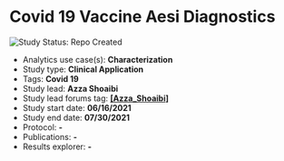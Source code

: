 Covid 19 Vaccine Aesi Diagnostics
=============

<img src="https://img.shields.io/badge/Study%20Status-Repo%20Created-lightgray.svg" alt="Study Status: Repo Created">

- Analytics use case(s): **Characterization**
- Study type: **Clinical Application**
- Tags: **Covid 19**
- Study lead: **Azza Shoaibi**
- Study lead forums tag: **[[Azza_Shoaibi]](https://forums.ohdsi.org/u/Azza_Shoaibi)**
- Study start date: **06/16/2021**
- Study end date: **07/30/2021**
- Protocol: **-**
- Publications: **-**
- Results explorer: **-**




